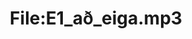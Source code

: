 ---
title: File:E1_að_eiga.mp3
recording of: að eiga
reading speed: slow
speaker: E
license: CC0
---